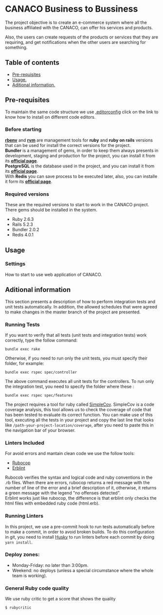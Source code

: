 # CANACO Business to Bussiness

The project objective is to create an e-commerce system where all the business affiliated with the CANACO, can offer his services and products.

Also, the users can create requests of the products or services that they are requiring, and get notifications when the other users are searching for something.

## Table of contents

- [Pre-requisites](#Pre-requisites)
- [Usage.](#Usage)
- [Aditional information.](#Aditional-information)

## Pre-requisites

To maintain the same code structure we use [.editorconfig](docs/editor-config.md) click on the link to know how to install on different code editors.

### Before starting

[**rbenv**](https://github.com/rbenv/rbenv "rbenv Github repository") and [**rvm**](https://github.com/rvm/rvm "rvm Github repository") are management tools for **ruby** and **ruby on rails** versions that can be used for install the correct versions for the project. \
**Bundler** is a management of gems, in order to keep them always presents in development, staging and production for the project, you can install it from its [**official page**](https://bundler.io/ "Bundler Getting Started"). \
**PostgreSQL** is the database used in the project, and you can install it from its [**official page**](https://www.postgresql.org/download/ "PostgreSQL Downloads"). \
With **Redis** you can save process to be executed later, also, you can installe it form its [**official page**](https://redis.io/download "Redis Download & Installation").

### Required versions

These are the required versions to start to work in the CANACO project. \
There gems should be installed in the system.

- Ruby 2.6.3
- Rails 5.2.3
- Bundler 2.0.2
- Redis 4.0.1

## Usage

### Settings

How to start to use web application of CANACO.

## Aditional information

This section presents a description of how to perform integration tests and unit tests automatically. In addition, the allowed schedules that were agreed to make changes in the master branch of the project are presented.

### Running Tests

If you want to verify that all tests (unit tests and integration tests) work correctly, type the follow command:

```
bundle exec rake
```

Otherwise, if you need to run only the unit tests, you must specify their folder, for example:

```
bundle exec rspec spec/controller
```

The above command executes all unit tests for the controllers. To run only the integration test, you need to specify the folder where these :

```
bundle exec rspec spec/features
```

The project requires a tool for ruby called [SimpleCov](https://github.com/colszowka/simplecov "SimpleCov official documentation").  SimpleCov is a code coverage analysis, this tool allows us to check the coverage of code that has been tested to evaluate its correct function.
You can make use of this tool, executing all the tests in your project and copy the last line that looks like `/path-your-project-location/coverage`, after you need to paste this in the navigation bar of your browser.




### Linters Included

For avoid errors and mantain clean code we use the follow tools:

- [Rubocop](https://github.com/rubocop-hq/rubocop "Rubocop official documentation")
- [Erblint](https://github.com/Shopify/erb-lint "Erblint official documentation")

Rubocob verifies the syntax and logical code and ruby ​​conventions in the .rb files. When there are errors, rubocop returns a red message with the number of line of the error and a brief description of it, otherwise, it returns a green message with the legend "no offenses detected".\
Erblint works just like rubocop, the difference is that erblint only checks the html files with embedded ruby ​​code (html.erb).

### Running Linters

In this project, we use a pre-commit hook to run tests automatically before to make a commit, in order to avoid broken builds. To do this configuration in git, you need to install [Husky](https://github.com/typicode/husky "Husky official documentation") to run linters before each commit by doing `yarn install`.


### Deploy zones:

- Monday-Friday: no later than 3:00pm.
- Weekend: no deploys (unless a special circumstance where the whole team is working).

### General Ruby code quality

We use ruby critic to get a score that shows the quality

`$ rubycritic`